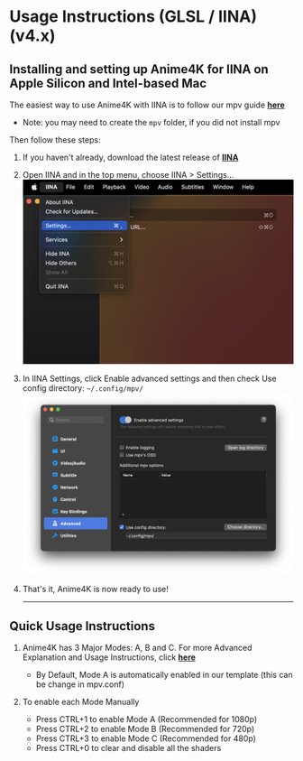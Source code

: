 # Usage Instructions (GLSL / IINA) (v4.x)

## Installing and setting up Anime4K for IINA on Apple Silicon and Intel-based Mac

The easiest way to use Anime4K with IINA is to follow our mpv guide [**here**](GLSL_Instructions_Mac_MPV.md)
* Note: you may need to create the `mpv` folder, if you did not install mpv

Then follow these steps:

  1. If you haven't already, download the latest release of [**IINA**](https://iina.io/download/)

  2. Open IINA and in the top menu, choose IINA > Settings...<br>
     <img width="600" src="Screenshots/Mac/IINA/Setting.png">

  3. In IINA Settings, click Enable advanced settings and then check Use config directory: `~/.config/mpv/`<br>
     <img width="600" src="Screenshots/Mac/IINA/Advanced.png">
     
  4. That's it, Anime4K is now ready to use!
     ____
     
## Quick Usage Instructions

  1. Anime4K has 3 Major Modes: A, B and C. For more Advanced Explanation and Usage Instructions, click [**here**](md/GLSL_Instructions_Advanced.md#advanced-usage-instructions-glsl--mpv-v4x)<br>
     - By Default, Mode A is automatically enabled in our template (this can be change in mpv.conf)

  2. To enable each Mode Manually
     - Press CTRL+1 to enable Mode A (Recommended for 1080p)
     - Press CTRL+2 to enable Mode B (Recommended for 720p)
     - Press CTRL+3 to enable Mode C (Recommended for 480p)
     - Press CTRL+0 to clear and disable all the shaders
